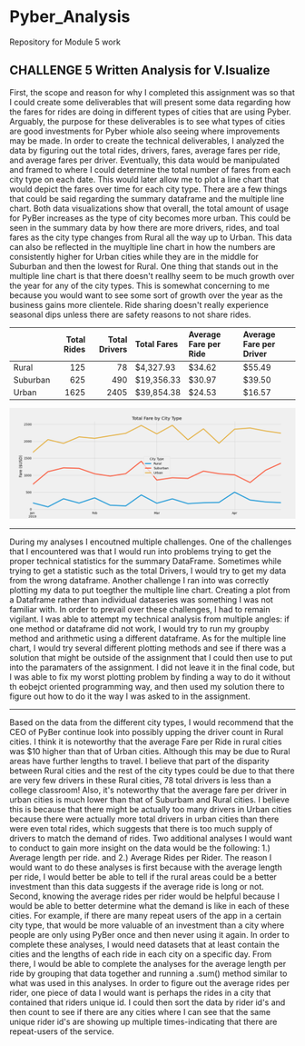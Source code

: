 # Pyber_Analysis
Repository for Module 5 work
## CHALLENGE 5 Written Analysis for V.Isualize
First, the scope and reason for why I completed this assignment was so that I could create some deliverables that will present some data regarding how the fares for rides are doing in different types of cities that are using Pyber. Arguably, the purpose for these deliverables is to see what types of cities are good investments for Pyber whiole also seeing where improvements may be made. In order to create the technical deliverables, I analyzed the data by figuring out the total rides, drivers, fares, average fares per ride, and average fares per driver. Eventually, this data would be manipulated and framed to where I could determine the total number of fares from each city type on each date. This would later allow me to plot a line chart that would depict the fares over time for each city type. There are a few things that could be said regarding the summary dataframe and the multiple line chart. Both data visualizations show that overall, the total amount of usage for PyBer increases as the type of city becomes more urban. This could be seen in the summary data by how there are more drivers, rides, and toal fares as the city type changes from Rural all the way up to Urban. This data can also be reflected in the muyltiple line chart in how the numbers are consistently higher for Urban cities while they are in the middle for Suburban and then the lowest for Rural. One thing that stands out in the multiple line chart is that there doesn't reallhy seem to be much growth over the year for any of the city types. This is somewhat concerning to me because you would want to see some sort of growth over the year as the business gains more clientele. Ride sharing doesn't really experience seasonal dips unless there are safety reasons to not share rides.

|          |   Total Rides |   Total Drivers | Total Fares   | Average Fare per Ride   | Average Fare per Driver   |
|:---------|--------------:|----------------:|:--------------|:------------------------|:--------------------------|
| Rural    |           125 |              78 | $4,327.93     | $34.62                  | $55.49                    |
| Suburban |           625 |             490 | $19,356.33    | $30.97                  | $39.50                    |
| Urban    |          1625 |            2405 | $39,854.38    | $24.53                  | $16.57                    |


![multiplelinechart](Analysis/Deliverable2.png)

---
During my analyses I encoutned multiple challenges. One of the challenges that I encountered was that I would run into problems trying to get the proper technical statistics for the summary DataFrame. Sometimes while trying to get a statistic such as the total Drivers, I would try to get my data from the wrong dataframe. Another challenge I ran into was correctly plotting my data to put toegther the multiple line chart. Creating a plot from a Dataframe rather than individual dataseries was something I was not familiar with. In order to prevail over these challenges, I had to remain vigilant. I was able to attempt my technical analysis from multiple angles: if one method or dataframe did not work, I would try to run my groupby method and arithmetic using a different dataframe. As for the multiple line chart, I would try several different plotting methods and see if there was a solution that might be outside of the assignment that I could then use to put into the paramaters of the assignment. I did not leave it in the final code, but I was able to fix my worst plotting problem by finding a way to do it without th eobejct oriented programming way, and then used my solution there to figure out how to do it the way I was asked to in the assignment.

---
Based on the data from the different city types, I would recommend that the CEO of PyBer continue look into possibly upping the driver count in Rural cities. I think it is noteworthy that the average Fare per Ride in rural cities was $10 higher than that of Urban cities. Although this may be due to Rural areas have further lengths to travel. I believe that part of the disparity between Rural cities and the rest of the city types could be due to that there are very few drivers in these Rural cities, 78 total drivers is less than a college classroom! Also, it's noteworthy that the average fare per driver in urban cities is much lower than that of Suburbam and Rural cities. I believe this is because that there might be actually too many drivers in Urban cities because there were actually more total drivers in urban cities than there were even total rides, which suggests that there is too much supply of drivers to match the demand of rides. Two additional analyses I would want to conduct to gain more insight on the data would be the following: 1.) Average length per ride. and 2.) Average Rides per Rider. The reason I would want to do these analyses is first because with the average length per ride, I would better be able to tell if the rural areas could be a better investment than this data suggests if the average ride is long or not. Second, knowing the average rides per rider would be helpful because I would be able to better determine what the demand is like in each of these cities. For example, if there are many repeat users of the app in a certain city type, that would be more valuable of an investment than a city where people are only using PyBer once and then never using it again. In order to complete these analyses, I would need datasets that at least contain the cities and the lengths of each ride in each city on a specific day. From there, I would be able to complete the analyses for the average length per ride by grouping that data together and running a .sum() method similar to what was used in this analyses. In order to figure out the average rides per rider, one piece of data I would want is perhaps the rides in a city that contained that riders unique id. I could then sort the data by rider id's and then count to see if there are any cities where I can see that the same unique rider id's are showing up multiple times-indicating that there are repeat-users of the service.
